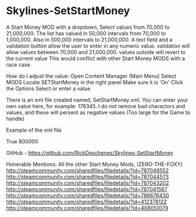 # Skylines-SetStartMoney
A Start Money MOD with a dropdown,
Select values from 70,000 to 21,000,000. The list has valued in 50,000 intervals from 70,000 to 1,000,000. Also in 500,000 intervals to 21,000,000.
A text field and a validation button allow the user to enter in any numeric value. validation will allow values between 70,000 and 21,000,000. values outside will revert to the current value
This would conflict with other Start Money MODS with a race case.

How do I adjust the value:
Open Content Manager (Main Menu)
Select MODS
Locate SETStartMoney in the right panel
Make sure it is 'On'
Click the Options
Select or enter a value

There is an xml file created named, SetStartMoney.xml. You can enter your own value here, for example: 178345. I do not remove bad charactors and values, and these will persent as negative values (Too large for the Game to handle)

Example of the xml file
<?xml version="1.0" encoding="UTF-8"?>
<UserSettings>
<Enabled>True</Enabled>
<StartMoney>800000</StartMoney>
</UserSettings>

GitHub - https://github.com/RickDeschenes/Skylines-SetStartMoney

Honerable Mentions:
All the other Start Money Mods, (ZERO-THE-FOXY)
http://steamcommunity.com/sharedfiles/filedetails/?id=787046552
http://steamcommunity.com/sharedfiles/filedetails/?id=787044573
http://steamcommunity.com/sharedfiles/filedetails/?id=787043202
http://steamcommunity.com/sharedfiles/filedetails/?id=787041567
http://steamcommunity.com/sharedfiles/filedetails/?id=786676430
http://steamcommunity.com/sharedfiles/filedetails/?id=412378122
http://steamcommunity.com/sharedfiles/filedetails/?id=408051079
